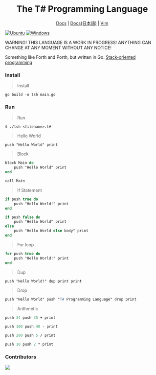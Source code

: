 <div align="center">
    <h1> The T# Programming Language</h1>
    <a href="https://github.com/Tsharp-lang/Tsharp/blob/main/DOC/docs.md">Docs</a>
    |
    <a href="https://github.com/Tsharp-lang/Tsharp/blob/main/DOC/ドキュメント.md">Docs(日本語)</a>
    |
    <a href="https://github.com/ibukiyoshidaa/Tsharp/blob/main/editor/tsharp.vim">Vim</a>
</div>

[![Ubuntu](https://github.com/Tsharp-lang/Tsharp/actions/workflows/tsharp-ci-ubuntu.yml/badge.svg)](https://github.com/Tsharp-lang/Tsharp/actions/workflows/tsharp-ci-ubuntu.yml)
[![Windows](https://github.com/Tsharp-lang/Tsharp/actions/workflows/tsharp-ci-windows.yml/badge.svg)](https://github.com/Tsharp-lang/Tsharp/actions/workflows/tsharp-ci-windows.yml)

WARNING! THIS LANGUAGE IS A WORK IN PROGRESS! ANYTHING CAN CHANGE AT ANY MOMENT WITHOUT ANY NOTICE!

Something like Forth and Porth, but written in Go.
<a href="https://en.wikipedia.org/wiki/Stack-oriented_programming">Stack-oriented programming</a>

### Install

> Install
```
go build -o tsh main.go
```

### Run

> Run
```
$ ./tsh <filename>.t#
```

> Hello World
```pascal
push "Hello World" print
```

> Block
```pascal
block Main do
    push "Hello World" print
end

call Main
```

> If Statement
```pascal
if push true do
    push "Hello World!" print
end
```

```pascal
if push false do
    push "Hello World" print
else
    push "Hello World else body" print
end
```

> For loop
```pascal
for push true do
    push "Hello World!" print
end
```

> Dup
```pascal
push "Hello World!" dup print print
```

> Drop
```pascal
push "Hello World" push "T# Programming Language" drop print
```

> Arithmetic
```pascal
push 34 push 35 + print

push 100 push 40 - print

push 200 push 5 / print

push 10 push 2 * print
```

### Contributors

<a href="https://github.com/ibukiyoshidaa/Tsharp/graphs/contributors">
  <img src="https://contrib.rocks/image?repo=ibukiyoshidaa/Tsharp" />
</a>
